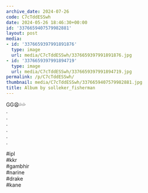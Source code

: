 ```yaml
---
archive_date: 2024-07-26
code: C7cTddESSwh
date: 2024-05-26 18:46:30+00:00
id: '3376659407579982881'
layout: post
media:
- id: '3376659397991891876'
  type: image
  url: media/C7cTddESSwh/3376659397991891876.jpg
- id: '3376659397991894719'
  type: image
  url: media/C7cTddESSwh/3376659397991894719.jpg
permalink: /p/C7cTddESSwh/
thumbnail: media/C7cTddESSwh/3376659407579982881.jpg
title: Album by solleker_fisherman
---
```


GG😩💦💦  
.  
.  
.  
.  
.  
.  
  
#ipl  
#kkr  
#gambhir  
#narine  
#drake  
#kane